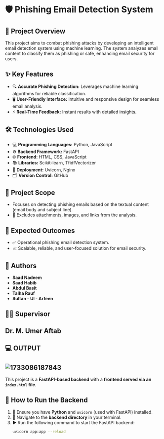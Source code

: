 # 🛡️ Phishing Email Detection System

## 📄 Project Overview
This project aims to combat phishing attacks by developing an intelligent email detection system using machine learning. The system analyzes email content to classify them as phishing or safe, enhancing email security for users.

## ✨ Key Features
- 🔍 **Accurate Phishing Detection:** Leverages machine learning algorithms for reliable classification.  
- 🖥️ **User-Friendly Interface:** Intuitive and responsive design for seamless email analysis.  
- ⚡ **Real-Time Feedback:** Instant results with detailed insights.  

## 🛠️ Technologies Used
- 💻 **Programming Languages:** Python, JavaScript  
- ⚙️ **Backend Framework:** FastAPI  
- 🌐 **Frontend:** HTML, CSS, JavaScript  
- 📚 **Libraries:** Scikit-learn, TfidfVectorizer  
- 🚀 **Deployment:** Uvicorn, Nginx  
- 🗂️ **Version Control:** GitHub  

## 📝 Project Scope
- Focuses on detecting phishing emails based on the textual content (email body and subject line).  
- 🚫 Excludes attachments, images, and links from the analysis.  

## 🎯 Expected Outcomes
- ✅ Operational phishing email detection system.  
- 📈 Scalable, reliable, and user-focused solution for email security.  

## 👥 Authors
- **Saad Nadeem**  
- **Saad Habib**  
- **Abdul Basit**  
- **Talha Rauf**  
- **Sultan - Ul - Arfeen**  

## 👨‍🏫 Supervisor
**Dr. M. Umer Aftab**  
---
## 💻 OUTPUT
![1733086187843](https://github.com/user-attachments/assets/e7c605f8-3b64-46bf-93c9-44ce6d1233bd)
---
This project is a **FastAPI-based backend** with a **frontend served via an `index.html` file**.

## 🚀 How to Run the Backend

1. 🔧 Ensure you have **Python** and `uvicorn` (used with FastAPI) installed.  
2. 📂 Navigate to the **backend directory** in your terminal.  
3. ▶️ Run the following command to start the FastAPI backend:  
   ```bash
   uvicorn app:app --reload

